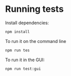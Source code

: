 # Running tests

Install dependencies:

```sh
npm install
```

To run it on the command line

```sh
npm run tes
```

To run it in the GUI:

```sh
npm run test:gui
```
